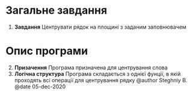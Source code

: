 # Загальне завдання
1. **Завдання**
	Центрувати рядок на площині з заданим заповнювачем

# Опис програми
2. **Призачення**
	Програма призначена для центрування слова
3. **Логічна структура**
	Програма складається з однієї фунції, в якій проходять всі операції для центрування рядку
@author Steghniy B.
@date 05-dec-2020

